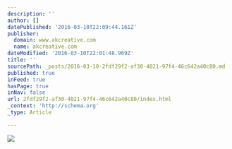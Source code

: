 ```yaml
---
description: ''
author: []
datePublished: '2016-03-10T22:09:44.161Z'
publisher:
  domain: www.akcreative.com
  name: akcreative.com
dateModified: '2016-03-10T22:01:48.969Z'
title: ''
sourcePath: _posts/2016-03-10-2fdf29f2-af30-4021-97f4-46c642a40c80.md
published: true
inFeed: true
hasPage: true
inNav: false
url: 2fdf29f2-af30-4021-97f4-46c642a40c80/index.html
_context: 'http://schema.org'
_type: Article

---
```

![](http://static1.squarespace.com/static/564fa070e4b08f0af884773e/565dd693e4b04e2b91148762/565e4ea4e4b04f2eafded6f9/1449021096522/AK__3255.jpg?format=1500w)
